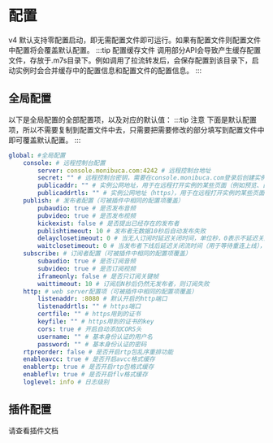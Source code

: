 # 配置

v4 默认支持零配置启动，即无需配置文件即可运行。如果有配置文件则配置文件中配置将会覆盖默认配置。
:::tip 配置缓存文件
调用部分API会导致产生缓存配置文件，存放于.m7s目录下。例如调用了拉流转发后，会保存配置到该目录下，启动实例时会合并缓存中的配置信息和配置文件的配置信息。 
:::

## 全局配置

以下是全局配置的全部配置项，以及对应的默认值：
:::tip 注意
下面是默认配置项，所以不需要复制到配置文件中去，只需要把需要修改的部分填写到配置文件中即可覆盖默认配置。 
:::
```yaml
global: #全局配置
    console: # 远程控制台配置
        server: console.monibuca.com:4242 # 远程控制台地址
        secret: "" # 远程控制台密钥，需要在console.monibuca.com登录后创建实例时获取到
        publicaddr: "" # 实例公网地址，用于在远程打开实例的某些页面（例如预览、日志等）
        publicaddrtls: "" # 实例公网地址（https），用于在远程打开实例的某些页面（例如预览、日志等）
    publish: # 发布者配置（可被插件中相同的配置项覆盖）
        pubaudio: true # 是否发布音频
        pubvideo: true # 是否发布视频
        kickexist: false # 是否提出已经存在的发布者
        publishtimeout: 10 # 发布者无数据10秒后自动发布失败
        delayclosetimeout: 0 # 当无人订阅时延迟关闭时间，单位秒，0表示不延迟关闭
        waitclosetimeout: 0 # 当发布者下线后延迟关闭流时间（用于等待重连上线），0代表使用订阅者的waittimeout，单位秒
    subscribe: # 订阅者配置（可被插件中相同的配置项覆盖）
        subaudio: true # 是否订阅音频
        subvideo: true # 是否订阅视频
        iframeonly: false # 是否只订阅关键帧
        waittimeout: 10 # 订阅后N秒后仍然无发布者，则订阅失败
    http: # web server配置项（可被插件中相同的配置项覆盖）
        listenaddr: :8080 # 默认开启的http端口
        listenaddrtls: "" # https端口
        certfile: "" # https用到的证书
        keyfile: "" # https用到的证书的key
        cors: true # 开启自动添加CORS头
        username: "" # 基本身份认证的用户名
        password: "" # 基本身份认证的密码
    rtpreorder: false # 是否开启rtp包乱序重排功能
    enableavcc: true # 是否开启avcc格式缓存
    enablertp: true # 是否开启rtp包格式缓存
    enableflv: true # 是否开启flv格式缓存
    loglevel: info # 日志级别
```

## 插件配置

请查看插件文档
